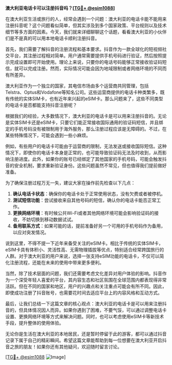 **澳大利亚电话卡可以注册抖音吗？[[TG💪+ @esim1088](https://t.me/s/esim1088)]**

在澳大利亚生活或旅行的人，经常会遇到一个问题：澳大利亚的电话卡能不能用来注册抖音呢？这个问题看似简单，但其实涉及到多个国家政策、平台规则以及技术细节等多方面的因素。今天，我们就来详细聊聊这个话题，看看澳大利亚的小伙伴们是不是真的可以用本地电话卡顺利注册抖音。

首先，我们需要了解抖音的注册流程和基本要求。抖音作为一款全球化的短视频社交平台，其注册过程相对简单。用户通常需要提供手机号码进行验证，然后按照提示完成设置即可开始使用。理论上来说，只要你的电话号码能够正常接收验证码短信，就可以完成注册。然而，实际情况可能会因为地域限制或者网络环境的不同而有所差异。

澳大利亚作为一个独立的国家，其电信市场由多个运营商共同管理，包括Telstra、Optus和Vodafone等知名公司。这些运营商提供的电话卡种类繁多，既有传统的实体SIM卡，也有近年来兴起的eSIM卡。那么问题来了，这些不同类型的电话卡是否都能支持抖音注册呢？

根据我们的经验，大多数情况下，澳大利亚的电话卡是可以用来注册抖音的。无论是实体SIM卡还是eSIM卡，只要它们能正常接收国际通用的验证码短信，并且绑定的手机号码没有被限制用于海外服务，那么注册过程应该是无障碍的。不过，在某些特殊情况下，可能会遇到一些小麻烦。

例如，有些用户的电话卡可能由于运营商的限制，无法发送或接收国际短信。这种情况下，即使你的电话卡本身是正常的，也可能导致验证码无法及时收到，从而影响注册进度。此外，如果你的账号已经绑定了其他国家的手机号码，可能会触发抖音的安全机制，要求重新验证身份。这些问题虽然不常见，但也值得我们提前做好准备。

为了确保注册过程万无一失，建议大家在操作前先检查以下几点：

1. **确认电话卡状态**：确保你的电话卡处于正常使用状态，没有欠费或者被停机。
2. **测试短信功能**：尝试接收来自其他号码的短信，确认你的电话卡能否正常工作。
3. **更换网络环境**：有时候公共Wi-Fi或者其他网络环境可能会影响验证码的接收，不妨切换到移动数据试试。
4. **备用联系方式**：如果可能的话，提前准备好另一个可用的手机号码作为备用，以应对突发情况。

说到这里，不得不提一下近年来备受关注的eSIM卡。相比于传统的实体SIM卡，eSIM卡具有体积小、灵活性高、无需物理插拔等优点，特别适合经常跨国旅行的人群。对于澳大利亚的用户来说，选择一张支持eSIM功能的电话卡，不仅可以简化注册流程，还能在未来的使用中带来更多便利。

当然，除了技术层面的问题，我们还需要考虑文化差异对用户体验的影响。抖音作为一个深受年轻人喜爱的平台，其内容生态和社区氛围在全球范围内都表现得非常活跃。但在不同的国家和地区，用户的兴趣点和关注重点可能会有所不同。因此，即使成功注册了抖音账号，也需要花时间去适应平台上的内容风格和互动方式。

最后，让我们总结一下这篇文章的核心观点：澳大利亚的电话卡是可以用来注册抖音的，但具体情况因人而异。如果你遇到了困难，不要气馁，可以通过调整电话卡设置、更换网络环境等方式来解决问题。同时，也可以考虑使用eSIM卡等新技术手段，提升整体的使用体验。

无论你是生活在澳大利亚的本地居民，还是暂时停留于此的游客，都可以通过抖音记录下属于自己的精彩瞬间。希望这篇文章能帮助到每一位想要在澳大利亚开启抖音之旅的朋友！如果你还有其他疑问，欢迎随时留言讨论。

[[TG💪+ @esim1088](https://t.me/s/esim1088) ![Image](https://i.postimg.cc/4NQfJmqS/Snipaste-2025-05-13-00-14-12.png)]